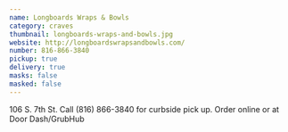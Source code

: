 ```yaml
---
name: Longboards Wraps & Bowls
category: craves
thumbnail: longboards-wraps-and-bowls.jpg
website: http://longboardswrapsandbowls.com/
number: 816-866-3840
pickup: true
delivery: true
masks: false
masked: false
---
```

106 S. 7th St. Call (816) 866-3840 for curbside pick up. Order online or at Door Dash/GrubHub